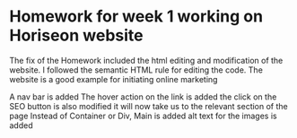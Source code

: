 # Homework for week 1 working on Horiseon website
The fix of the Homework included the html editing and modification of the website. I followed the semantic HTML rule for editing the code.
The website is a good example for initiating online marketing

A nav bar is added
The hover action on the link is added
the click on the SEO button is also modified it will now take us to the relevant section of the page
Instead of Container or Div, Main is added
alt text for the images is added